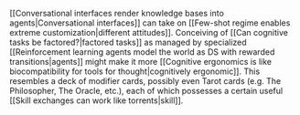 ---
---

[[Conversational interfaces render knowledge bases into agents|Conversational interfaces]] can take on [[Few-shot regime enables extreme customization|different attitudes]]. Conceiving of [[Can cognitive tasks be factored?|factored tasks]] as managed by specialized [[Reinforcement learning agents model the world as DS with rewarded transitions|agents]] might make it more [[Cognitive ergonomics is like biocompatibility for tools for thought|cognitively ergonomic]]. This resembles a deck of modifier cards, possibly even Tarot cards (e.g. The Philosopher, The Oracle, etc.), each of which possesses a certain useful [[Skill exchanges can work like torrents|skill]].